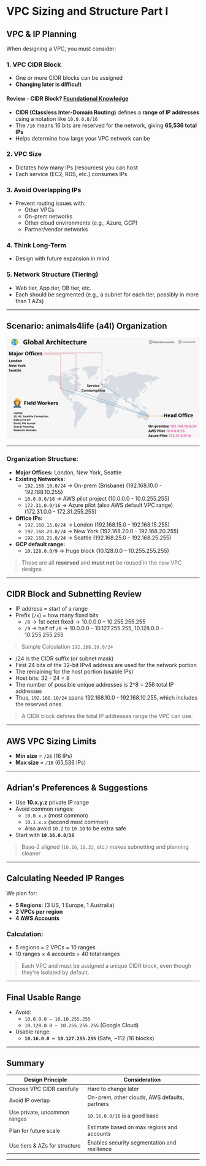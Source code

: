# VPC Sizing and Structure Part I

## VPC & IP Planning

When designing a VPC, you must consider:

### 1. **VPC CIDR Block**
- One or more CIDR blocks can be assigned
- **Changing later is difficult**

#### Review - CIDR Block? [Foundational Knowledge](https://github.com/ian807b/aws-solutions-architect-notes/blob/main/0_Foundational_Knowledge/0_AWS_SAA_Foundational_Network_Knowledge.pdf)
- **CIDR (Classless Inter-Domain Routing)** defines a **range of IP addresses** using a notation like `10.0.0.0/16`
- The `/16` means 16 bits are reserved for the network, giving **65,536 total IPs**
- Helps determine how large your VPC network can be

### 2. **VPC Size**
- Dictates how many IPs (resources) you can host
- Each service (EC2, RDS, etc.) consumes IPs

### 3. **Avoid Overlapping IPs**
- Prevent routing issues with:
  - Other VPCs
  - On-prem networks
  - Other cloud environments (e.g., Azure, GCP)
  - Partner/vendor networks

### 4. **Think Long-Term**
- Design with future expansion in mind

### 5. **Network Structure (Tiering)**
- Web tier, App tier, DB tier, etc.
- Each should be segmented (e.g., a subnet for each tier, possibly in more than 1 AZs)

---

## Scenario: animals4life (a4l) Organization


![VPC1](/24_Diagrams/VPC1.png)

---

### Organization Structure:
- **Major Offices:** London, New York, Seattle
- **Existing Networks:**
  - `192.168.10.0/24` → On-prem (Brisbane) (192.168.10.0 - 192.168.10.255)
  - `10.0.0.0/16` → AWS pilot project (10.0.0.0 - 10.0.255.255)
  - `172.31.0.0/16` → Azure pilot (also AWS default VPC range) (172.31.0.0 - 172.31.255.255)
- **Office IPs:**
  - `192.168.15.0/24` → London (192.168.15.0 - 192.168.15.255)
  - `192.168.20.0/24` → New York (192.168.20.0 - 192.168.20.255)
  - `192.168.25.0/24` → Seattle (192.168.25.0 - 192.168.25.255)
- **GCP default range:**
  - `10.128.0.0/9` → Huge block (10.128.0.0 – 10.255.255.255)

> These are all **reserved** and **must not** be reused in the new VPC designs.

---

## CIDR Block and Subnetting Review

- IP address = start of a range
- Prefix (`/x`) = how many fixed bits
  - `/8` → 1st octet fixed → 10.0.0.0 – 10.255.255.255
  - `/9` → half of `/8` → 10.0.0.0 – 10.127.255.255, 10.128.0.0 – 10.255.255.255

> Sample Calculation `192.168.10.0/24`
  - /24 is the CIDR suffix (or subnet mask)
  - First 24 bits of the 32-bit IPv4 address are used for the network portion 
  - The remaining for the host portion (usable IPs)
  - Host bits: 32 - 24 = 8
  - The number of possible unique addresses is 2^8 = 256 total IP addresses
  - Thus, `192.168.10/24` spans 192.168.10.0 - 192.168.10.255, which includes the reserved ones

> A CIDR block defines the total IP addresses range the VPC can use.

---

## AWS VPC Sizing Limits

- **Min size** = `/28` (16 IPs)
- **Max size** = `/16` (65,536 IPs)

---

## Adrian's Preferences & Suggestions

- Use **10.x.y.z** private IP range
- Avoid common ranges:
  - `10.0.x.x` (most common)
  - `10.1.x.x` (second most common)
  - Also avoid `10.2` to `10.10` to be extra safe
- Start with **`10.16.0.0/16`**

> Base-2 aligned (`10.16`, `10.32`, etc.) makes subnetting and planning cleaner

---

## Calculating Needed IP Ranges

We plan for:
- **5 Regions:** (3 US, 1 Europe, 1 Australia)
- **2 VPCs per region**
- **4 AWS Accounts**

### Calculation:

- 5 regions × 2 VPCs = 10 ranges
- 10 ranges × 4 accounts = 40 total ranges

> Each VPC and must be assigned a unique CIDR block, even though they're isolated by default.

---

## Final Usable Range

- Avoid:
  - `10.0.0.0 – 10.10.255.255`
  - `10.128.0.0 – 10.255.255.255` (Google Cloud)
- Usable range:
  - **`10.16.0.0 – 10.127.255.255`** (Safe, ~112 /16 blocks)

---

## Summary

| Design Principle                  | Consideration                                                                 |
|----------------------------------|------------------------------------------------------------------------------|
| Choose VPC CIDR carefully        | Hard to change later                                                        |
| Avoid IP overlap                 | On-prem, other clouds, AWS defaults, partners                               |
| Use private, uncommon ranges     | `10.16.0.0/16` is a good base                                                |
| Plan for future scale            | Estimate based on max regions and accounts                                  |
| Use tiers & AZs for structure    | Enables security segmentation and resilience                                |

---
